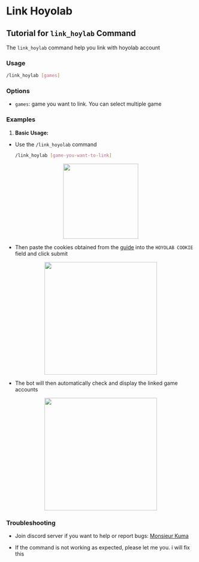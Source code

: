 # Link Hoyolab

## Tutorial for `link_hoylab` Command

The `link_hoylab` command help you link with hoyolab account

### Usage

```bash
/link_hoylab [games]
```

### Options

- `games`: game you want to link. You can select multiple game

### Examples

1. **Basic Usage:**
- Use the `/link_hoyolab` command

  ```bash
  /link_hoylab [game-you-want-to-link]
  ```
<p align="center">
  <img height="200" src="/kuma-bot/img/bot/link_account_1.png" />
</p>

- Then paste the cookies obtained from the [guide](/docs/intro_basic) into the `HOYOLAB COOKIE` field and click submit

<p align="center">
  <img height="300" src="/kuma-bot/img/bot/link_account_2.png" />
</p>

- The bot will then automatically check and display the linked game accounts

<p align="center">
  <img height="300" src="/kuma-bot/img/bot/link_account_3.png" />
</p>

### Troubleshooting
- Join discord server if you want to help or report bugs: [Monsieur Kuma](https://discord.gg/Ykq6qgsHSh)

- If the command is not working as expected, please let me you. i will fix this
